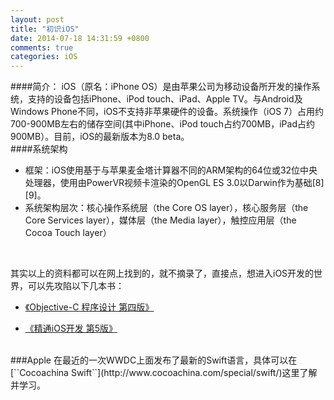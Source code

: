 ```yaml
---
layout: post
title: "初识iOS"
date: 2014-07-18 14:31:59 +0800
comments: true
categories: iOS
---
```


####简介：
iOS（原名：iPhone OS）是由苹果公司为移动设备所开发的操作系统，支持的设备包括iPhone、iPod touch、iPad、Apple TV。与Android及Windows Phone不同，iOS不支持非苹果硬件的设备。系统操作（iOS 7）占用约700-900MB左右的储存空间(其中iPhone、iPod touch占约700MB，iPad占约900MB）。目前，iOS的最新版本为8.0 beta。
<br >
####系统架构
* 框架：iOS使用基于与苹果麦金塔计算器不同的ARM架构的64位或32位中央处理器，使用由PowerVR视频卡渲染的OpenGL ES 3.0以Darwin作为基础[8][9]。
* 系统架构层次：核心操作系统层（the Core OS layer），核心服务层（the Core Services layer），媒体层（the Media layer），触控应用层（the Cocoa Touch layer）
<br >

其实以上的资料都可以在网上找到的，就不摘录了，直接点，想进入iOS开发的世界，可以<!-- more-->先攻陷以下几本书：

* [《Objective-C 程序设计 第四版》](http://product.dangdang.com/22881807.html#ddclick?act=click&pos=22881807_0_1_q&cat=&key=objective-c&qinfo=95_1_60&pinfo=&minfo=&ninfo=&custid=&permid=20140512153454357427378240331150676&ref=http%3A%2F%2Fproduct.dangdang.com%2F23312312.html&rcount=&type=&t=1405669671000&ver=A)

* [《精通iOS开发 第5版》](http://product.dangdang.com/23312312.html#ddclick?act=click&pos=23312312_1_1_q&cat=&key=ios&qinfo=821_1_60&pinfo=&minfo=&ninfo=&custid=&permid=20140512153454357427378240331150676&ref=http%3A%2F%2Fv.dangdang.com%2F&rcount=&type=&t=1405669571000&ver=A)
<br >
###Apple 在最近的一次WWDC上面发布了最新的Swift语言，具体可以在[``Cocoachina Swift``](http://www.cocoachina.com/special/swift/)这里了解并学习。

